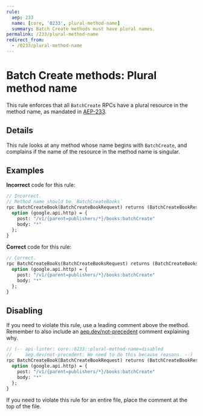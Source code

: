 ```yaml
---
rule:
  aep: 233
  name: [core, '0233', plural-method-name]
  summary: Batch Create methods must have plural names.
permalink: /233/plural-method-name
redirect_from:
  - /0233/plural-method-name
---
```


# Batch Create methods: Plural method name

This rule enforces that all `BatchCreate` RPCs have a plural resource in the
method name, as mandated in [AEP-233][].

## Details

This rule looks at any method whose name begins with `BatchCreate`, and complains
if the name of the resource in the method name is singular.

## Examples

**Incorrect** code for this rule:

```proto
// Incorrect.
// Method name should be `BatchCreateBooks`
rpc BatchCreateBook(BatchCreateBookRequest) returns (BatchCreateBookResponse) {
  option (google.api.http) = {
    post: "/v1/{parent=publishers/*}/books:batchCreate"
    body: "*"
  };
}
```

**Correct** code for this rule:

```proto
// Correct.
rpc BatchCreateBooks(BatchCreateBooksRequest) returns (BatchCreateBooksResponse) {
  option (google.api.http) = {
    post: "/v1/{parent=publishers/*}/books:batchCreate"
    body: "*"
  };
}
```

## Disabling

If you need to violate this rule, use a leading comment above the method.
Remember to also include an [aep.dev/not-precedent][] comment explaining why.

```proto
// (-- api-linter: core::0233::plural-method-name=disabled
//     aep.dev/not-precedent: We need to do this because reasons. --)
rpc BatchCreateBook(BatchCreateBookRequest) returns (BatchCreateBookResponse) {
  option (google.api.http) = {
    post: "/v1/{parent=publishers/*}/books:batchCreate"
    body: "*"
  };
}
```

If you need to violate this rule for an entire file, place the comment at the
top of the file.

[aep-233]: https://aep.dev/233
[aep.dev/not-precedent]: https://aep.dev/not-precedent
